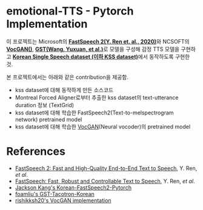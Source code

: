 # emotional-TTS - Pytorch Implementation

이 프로젝트는 Microsoft의 [**FastSpeech 2(Y. Ren et. al., 2020)**](https://arxiv.org/abs/2006.04558)와 NCSOFT의 [**VocGAN()**](https://arxiv.org/), [**GST(Wang, Yuxuan, et al.)**](https://arxiv.org/abs/1803.09017)로 모델을 구성해 감정 TTS 모델을 구현하고 [**Korean Single Speech dataset (이하 KSS dataset)**](https://www.kaggle.com/bryanpark/korean-single-speaker-speech-dataset)에서 동작하도록 구현한 것.

본 프로젝트에서는 아래와 같은 contribution을 제공함.
* kss dataset에 대해 동작하게 만든 소스코드
* Montreal Forced Aligner로부터 추출한 kss dataset의 text-utterance duration 정보 (TextGrid)
* kss dataset에 대해 학습한 FastSpeech2(Text-to-melspectrogram network) pretrained model
* kss dataset에 대해 학습한 [VocGAN](https://arxiv.org/pdf/2007.15256.pdf)(Neural vocoder)의 pretrained model

# References
- [FastSpeech 2: Fast and High-Quality End-to-End Text to Speech](https://arxiv.org/abs/2006.04558), Y. Ren, *et al*.
- [FastSpeech: Fast, Robust and Controllable Text to Speech](https://arxiv.org/abs/1905.09263), Y. Ren, *et al*.
- [Jackson Kang's Korean-FastSpeech2-Pytorch]([https://github.com/HGU-DLLAB/Korean-FastSpeech2-Pytorch])
- [foamliu's GST-Tacotron-Korean]([https://github.com/foamliu/GST-Tacotron-Korean])
- [rishikksh20's VocGAN implementation](https://github.com/rishikksh20/VocGAN)
